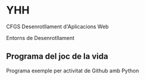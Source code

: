 # YHH

CFGS Desenrotllament d'Aplicacions Web

Entorns de Desenrotllament

## Programa del joc de la vida

Programa exemple per activitat de Github amb Python


